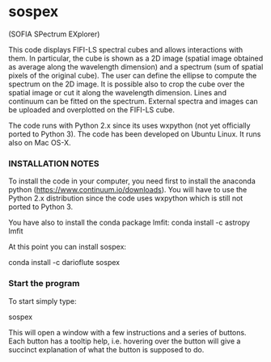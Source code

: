 # sospex
 (SOFIA SPectrum EXplorer)

This code displays FIFI-LS spectral cubes and allows interactions with them.
In particular, the cube is shown as a 2D image (spatial image obtained as
average along the wavelength dimension) and a spectrum (sum of spatial pixels
of the original cube).
The user can define the ellipse to compute the spectrum on the 2D image.
It is possible also to crop the cube over the spatial image or cut it along
the wavelength dimension.
Lines and continuum can be fitted on the spectrum.
External spectra and images can be uploaded and overplotted on the FIFI-LS
cube.

The code runs with Python 2.x since its uses wxpython (not
yet officially ported to Python 3).
The code has been developed on Ubuntu Linux. It runs also on Mac OS-X.

### INSTALLATION NOTES

To install the code in your computer, you need first to install the anaconda
python (https://www.continuum.io/downloads).
You will have to use the Python 2.x distribution since the code
uses wxpython which is still not ported to Python 3.

You have also to install the conda package lmfit:
conda install -c astropy lmfit

At this point you can install sospex:

conda install -c darioflute sospex

### Start the program

To start simply type:

sospex

This will open a window with a few instructions and a series of buttons.
Each button has a tooltip help, i.e. hovering over the button will give
a succinct explanation of what the button is supposed to do.


